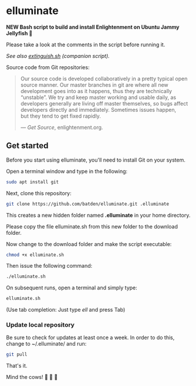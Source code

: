 # elluminate

**NEW Bash script to build and install Enlightenment on Ubuntu Jammy Jellyfish :tropical_fish:**

Please take a look at the comments in the script before running it.

*See also [extinguish.sh](https://github.com/batden/extinguish) (companion script).*

 Source code from Git repositories:

> Our source code is developed collaboratively in a pretty typical open source manner. Our master branches in git are where all new development goes into  as it happens, thus they are technically “unstable”. We try and keep master working and usable daily, as developers generally are living off master themselves, so bugs affect developers directly and immediately. Sometimes issues happen,  
> but they tend to get fixed rapidly.
> 
> *— Get Source*, enlightenment.org.

## Get started

Before you start using elluminate, you'll need to install Git on your system.

Open a terminal window and type in the following:

```bash
sudo apt install git
```

Next, clone this repository:

```bash
git clone https://github.com/batden/elluminate.git .elluminate
```

This creates a new hidden folder named **.elluminate** in your home directory.

Please copy the file elluminate.sh from this new folder to the download folder.

Now change to the download folder and make the script executable:

```bash
chmod +x elluminate.sh
```

Then issue the following command:

```bash
./elluminate.sh
```

On subsequent runs, open a terminal and simply type:

```bash
elluminate.sh
```

(Use tab completion: Just type *ell* and press Tab)

### Update local repository

Be sure to check for updates at least once a week.
In order to do this, change to ~/.elluminate/ and run:

```bash
git pull
```

That's it.

Mind the cows! :cow2: :cow2: :cow2:
